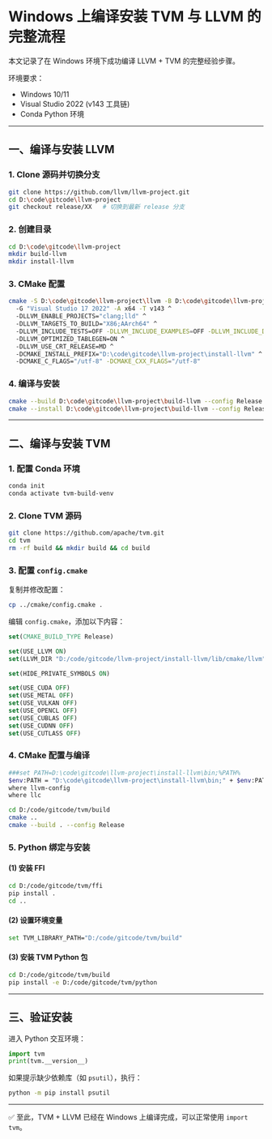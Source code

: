 # Windows 上编译安装 TVM 与 LLVM 的完整流程

本文记录了在 Windows 环境下成功编译 LLVM + TVM 的完整经验步骤。  

环境要求：  
- Windows 10/11  
- Visual Studio 2022 (v143 工具链)  
- Conda Python 环境  

---

## 一、编译与安装 LLVM

### 1. Clone 源码并切换分支
```bash
git clone https://github.com/llvm/llvm-project.git
cd D:\code\gitcode\llvm-project
git checkout release/XX   # 切换到最新 release 分支
```

### 2. 创建目录
```bash
cd D:\code\gitcode\llvm-project
mkdir build-llvm
mkdir install-llvm
```

### 3. CMake 配置
```bash
cmake -S D:\code\gitcode\llvm-project\llvm -B D:\code\gitcode\llvm-project\build-llvm ^
  -G "Visual Studio 17 2022" -A x64 -T v143 ^
  -DLLVM_ENABLE_PROJECTS="clang;lld" ^
  -DLLVM_TARGETS_TO_BUILD="X86;AArch64" ^
  -DLLVM_INCLUDE_TESTS=OFF -DLLVM_INCLUDE_EXAMPLES=OFF -DLLVM_INCLUDE_DOCS=OFF ^
  -DLLVM_OPTIMIZED_TABLEGEN=ON ^
  -DLLVM_USE_CRT_RELEASE=MD ^
  -DCMAKE_INSTALL_PREFIX="D:\code\gitcode\llvm-project\install-llvm" ^
  -DCMAKE_C_FLAGS="/utf-8" -DCMAKE_CXX_FLAGS="/utf-8"
```

### 4. 编译与安装
```bash
cmake --build D:\code\gitcode\llvm-project\build-llvm --config Release 
cmake --install D:\code\gitcode\llvm-project\build-llvm --config Release
```

---

## 二、编译与安装 TVM

### 1. 配置 Conda 环境
```bash
conda init
conda activate tvm-build-venv
```

### 2. Clone TVM 源码
```bash
git clone https://github.com/apache/tvm.git
cd tvm
rm -rf build && mkdir build && cd build
```

### 3. 配置 `config.cmake`
复制并修改配置：
```bash
cp ../cmake/config.cmake .
```

编辑 `config.cmake`，添加以下内容：
```cmake
set(CMAKE_BUILD_TYPE Release)

set(USE_LLVM ON)
set(LLVM_DIR "D:/code/gitcode/llvm-project/install-llvm/lib/cmake/llvm")

set(HIDE_PRIVATE_SYMBOLS ON)

set(USE_CUDA OFF)
set(USE_METAL OFF)
set(USE_VULKAN OFF)
set(USE_OPENCL OFF)
set(USE_CUBLAS OFF)
set(USE_CUDNN OFF)
set(USE_CUTLASS OFF)
```

### 4. CMake 配置与编译
```bash
###set PATH=D:\code\gitcode\llvm-project\install-llvm\bin;%PATH%
$env:PATH = "D:\code\gitcode\llvm-project\install-llvm\bin;" + $env:PATH
where llvm-config
where llc

cd D:/code/gitcode/tvm/build
cmake ..
cmake --build . --config Release
```

### 5. Python 绑定与安装

#### (1) 安装 FFI
```bash
cd D:/code/gitcode/tvm/ffi
pip install .
cd ..
```

#### (2) 设置环境变量
```bash
set TVM_LIBRARY_PATH="D:/code/gitcode/tvm/build"
```

#### (3) 安装 TVM Python 包
```bash
cd D:/code/gitcode/tvm/build
pip install -e D:/code/gitcode/tvm/python
```

---

## 三、验证安装

进入 Python 交互环境：
```python
import tvm
print(tvm.__version__)
```

如果提示缺少依赖库（如 `psutil`），执行：
```bash
python -m pip install psutil
```

---

✅ 至此，TVM + LLVM 已经在 Windows 上编译完成，可以正常使用 `import tvm`。  
